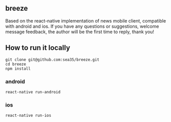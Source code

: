 ## breeze
Based on the react-native implementation of news mobile client, compatible with android and ios. If you have any questions or suggestions, welcome message feedback, the author will be the first time to reply, thank you!
## How to run it locally
```
git clone git@github.com:sea35/breeze.git
cd breeze
npm install
```
### android
```
react-native run-android
```
### ios
```
react-native run-ios
```

